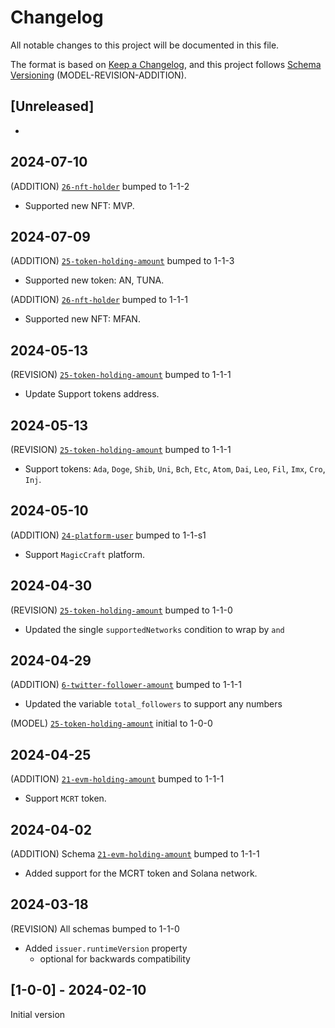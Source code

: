 # Changelog

All notable changes to this project will be documented in this file.

The format is based on [Keep a Changelog](https://keepachangelog.com/en/1.0.0/),
and this project follows [Schema Versioning](https://docs.snowplow.io/docs/pipeline-components-and-applications/iglu/common-architecture/schemaver/) (MODEL-REVISION-ADDITION).

## [Unreleased]

-

## 2024-07-10

(ADDITION) [`26-nft-holder`](./src/lib/26-nft-holder/) bumped to 1-1-2

- Supported new NFT: MVP.

## 2024-07-09

(ADDITION) [`25-token-holding-amount`](./src/lib/25-token-holding-amount/) bumped to 1-1-3

- Supported new token: AN, TUNA.

(ADDITION) [`26-nft-holder`](./src/lib/26-nft-holder/) bumped to 1-1-1

- Supported new NFT: MFAN.

## 2024-05-13

(REVISION) [`25-token-holding-amount`](./src/lib/25-token-holding-amount/) bumped to 1-1-1

- Update Support tokens address.

## 2024-05-13

(REVISION) [`25-token-holding-amount`](./src/lib/25-token-holding-amount/) bumped to 1-1-1

- Support tokens: `Ada`, `Doge`, `Shib`, `Uni`, `Bch`, `Etc`, `Atom`, `Dai`, `Leo`, `Fil`, `Imx`, `Cro`, `Inj`.

## 2024-05-10

(ADDITION) [`24-platform-user`](./src/lib/24-platform-user/) bumped to 1-1-s1

- Support `MagicCraft` platform.

## 2024-04-30

(REVISION) [`25-token-holding-amount`](./src/lib/25-token-holding-amount/) bumped to 1-1-0

- Updated the single `supportedNetworks` condition to wrap by `and`

## 2024-04-29

(ADDITION) [`6-twitter-follower-amount`](./src/lib/6-twitter-follower-amount/) bumped to 1-1-1

- Updated the variable `total_followers` to support any numbers

(MODEL) [`25-token-holding-amount`](./src/lib/25-token-holding-amount/) initial to 1-0-0

## 2024-04-25

(ADDITION) [`21-evm-holding-amount`](./src/lib/21-evm-holding-amount/) bumped to 1-1-1

- Support `MCRT` token.

## 2024-04-02

(ADDITION) Schema [`21-evm-holding-amount`](./src//lib/21-evm-holding-amount/) bumped to 1-1-1

- Added support for the MCRT token and Solana network.

## 2024-03-18

(REVISION) All schemas bumped to 1-1-0

- Added `issuer.runtimeVersion` property
  - optional for backwards compatibility

## [1-0-0] - 2024-02-10

Initial version
